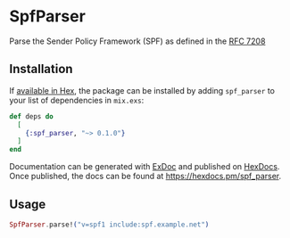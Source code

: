 # SpfParser

Parse the Sender Policy Framework (SPF) as defined in the [RFC 7208][]

## Installation

If [available in Hex](https://hex.pm/docs/publish), the package can be installed
by adding `spf_parser` to your list of dependencies in `mix.exs`:

```elixir
def deps do
  [
    {:spf_parser, "~> 0.1.0"}
  ]
end
```

Documentation can be generated with [ExDoc](https://github.com/elixir-lang/ex_doc)
and published on [HexDocs](https://hexdocs.pm). Once published, the docs can
be found at <https://hexdocs.pm/spf_parser>.

## Usage

```elixir
SpfParser.parse!("v=spf1 include:spf.example.net")
```

[RFC 7208]: https://www.rfc-editor.org/rfc/rfc7208
